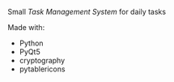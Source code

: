 <p>Small <em>Task Management System</em> for daily tasks</p>
<div>
  <p>Made with:</p>
  <ul>
    <li>Python</li>
    <li>PyQt5</li>
    <li>cryptography</li>
    <li>pytablericons</li>
  </ul>
</div>
